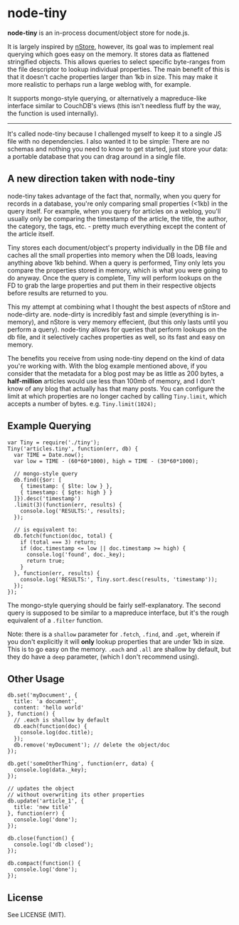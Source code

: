 # node-tiny

__node-tiny__ is an in-process document/object store for node.js.

It is largely inspired by [nStore](https://github.com/creationix/nstore), 
however, its goal was to implement real querying which goes easy on the memory. 
It stores data as flattened stringified objects. This allows queries to select specific 
byte-ranges from the file descriptor to lookup individual properties. The main 
benefit of this is that it doesn't cache properties larger than 1kb in size. This 
may make it more realistic to perhaps run a large weblog with, for example.

It supports mongo-style querying, or alternatively a mapreduce-like
interface similar to CouchDB's views (this isn't needless fluff by the way, 
the function is used internally). 

* * *

It's called node-tiny because I challenged myself to keep it to a single JS file
with no dependencies. I also wanted it to be simple: There are no schemas and 
nothing you need to know to get started, just store your data: a portable database 
that you can drag around in a single file.

## A new direction taken with node-tiny

node-tiny takes advantage of the fact that, normally, when you query for 
records in a database, you're only comparing small properties (<1kb) in the 
query itself. For example, when you query for articles on a weblog, you'll 
usually only be comparing the timestamp of the article, the title, the author, 
the category, the tags, etc. - pretty much everything except the content of 
the article itself.

Tiny stores each document/object's property individually in the DB file and 
caches all the small properties into memory when the DB loads, leaving anything 
above 1kb behind. When a query is performed, Tiny only lets you compare the 
properties stored in memory, which is what you were going to do anyway. Once 
the query is complete, Tiny will perform lookups on the FD to grab the large 
properties and put them in their respective objects before results are returned 
to you.

This my attempt at combining what I thought the best aspects of nStore and 
node-dirty are. node-dirty is incredibly fast and simple (everything is in-memory), 
and nStore is very memory effecient, (but this only lasts until you perform a 
query). node-tiny allows for queries that perform lookups on the db file, and it 
selectively caches properties as well, so its fast and easy on memory.

The benefits you receive from using node-tiny depend on the kind of data you're 
working with. With the blog example mentioned above, if you consider that the 
metadata for a blog post may be as little as 200 bytes, a __half-million__ articles 
would use less than 100mb of memory, and I don't know of any blog that actually 
has that many posts. You can configure the limit at which properties are no 
longer cached by calling `Tiny.limit`, which accepts a number of bytes. 
e.g. `Tiny.limit(1024);`

## Example Querying

    var Tiny = require('./tiny');
    Tiny('articles.tiny', function(err, db) {
      var TIME = Date.now();
      var low = TIME - (60*60*1000), high = TIME - (30*60*1000);
      
      // mongo-style query
      db.find({$or: [ 
        { timestamp: { $lte: low } }, 
        { timestamp: { $gte: high } }  
      ]}).desc('timestamp')
      .limit(3)(function(err, results) {
        console.log('RESULTS:', results);
      });
      
      // is equivalent to:
      db.fetch(function(doc, total) {
        if (total === 3) return;
        if (doc.timestamp <= low || doc.timestamp >= high) {
          console.log('found', doc._key); 
          return true;
        }
      }, function(err, results) {
        console.log('RESULTS:', Tiny.sort.desc(results, 'timestamp'));
      });
    });

The mongo-style querying should be fairly self-explanatory. The second query is supposed to be 
similar to a mapreduce interface, but it's the rough equivalent of a `.filter` function.

Note: there is a `shallow` parameter for `.fetch`, `.find`, and `.get`, wherein if you don't explicitly 
it will __only__ lookup properties that are under 1kb in size. This is to go easy on the memory. `.each` 
and `.all` are shallow by default, but they do have a `deep` parameter, (which I don't recommend using).

## Other Usage

    db.set('myDocument', {
      title: 'a document',
      content: 'hello world'
    }, function() {
      // .each is shallow by default
      db.each(function(doc) { 
        console.log(doc.title);
      });
      db.remove('myDocument'); // delete the object/doc
    });
    
    db.get('someOtherThing', function(err, data) {
      console.log(data._key);
    });
    
    // updates the object 
    // without overwriting its other properties
    db.update('article_1', { 
      title: 'new title'
    }, function(err) {
      console.log('done');
    });
    
    db.close(function() {
      console.log('db closed');
    });
    
    db.compact(function() {
      console.log('done');
    });

## License

See LICENSE (MIT).